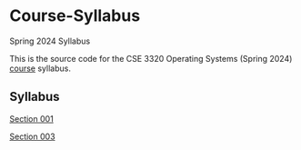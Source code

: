 # Course-Syllabus
Spring 2024 Syllabus

This is the source code for the CSE 3320 Operating Systems (Spring 2024) [course](http://www.cse3320.org) syllabus.  

## Syllabus

[Section 001](https://github.com/CSE3320-Spring-2024/Course-Syllabus/blob/main/PDF/Section_001_Spring_2024.pdf)

[Section 003](https://github.com/CSE3320-Spring-2024/Course-Syllabus/blob/main/PDF/Section_003_Spring_2024.pdf)


